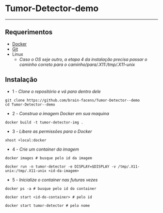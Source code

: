 # Tumor-Detector-demo

---
## Requerimentos
- [Docker](https://www.docker.com)
- [Git](https://git-scm.com)
- Linux
  - *Caso o OS seje outro, a etapa 4 da instalação precisa passar o caminho correto para o caminho/para/.X11:/tmp/.X11-unix*

## Instalação
- 1 - *Clone o repositório e vá para dentro dele*
```
git clone https://github.com/brain-facens/Tumor-Detector--demo
cd Tumor-Detector--demo
```
- 2 - *Construa a imagem Docker em sua maquina*
```
docker build -t tumor-detector-img .
```
- 3 - *Libere as permissões para o Docker*
```
xhost +local:docker
```
- 4 - *Crie um container da imagem*
```
docker images # busque pelo id da imagem
```
```
docker run -n tumor-detector -e DISPLAY=$DISPLAY -v /tmp/.X11-unix:/tmp/.X11-unix <id-da-imagem>
```
- 5 - *Inicialize o container nas futuras vezes*
```
docker ps -a # busque pelo id do container
```
```
docker start <id-do-container> # pelo id
```
```
docker start tumor-detector # pelo nome
```
